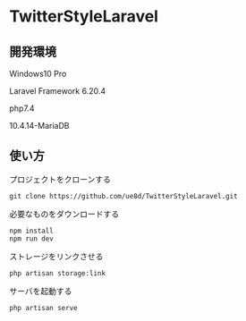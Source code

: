 # TwitterStyleLaravel
## 開発環境
Windows10 Pro

Laravel Framework 6.20.4

php7.4

10.4.14-MariaDB

## 使い方
プロジェクトをクローンする
```
git clone https://github.com/ue8d/TwitterStyleLaravel.git
```

必要なものをダウンロードする
```
npm install
npm run dev
```

ストレージをリンクさせる
```
php artisan storage:link
```

サーバを起動する
```
php artisan serve
```
